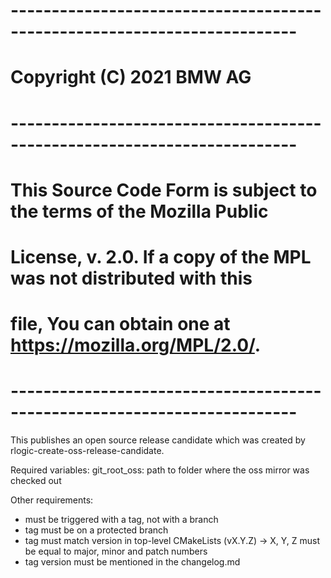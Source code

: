 #  -------------------------------------------------------------------------
#  Copyright (C) 2021 BMW AG
#  -------------------------------------------------------------------------
#  This Source Code Form is subject to the terms of the Mozilla Public
#  License, v. 2.0. If a copy of the MPL was not distributed with this
#  file, You can obtain one at https://mozilla.org/MPL/2.0/.
#  -------------------------------------------------------------------------

This publishes an open source release candidate which was created by
rlogic-create-oss-release-candidate.

Required variables:
git_root_oss: path to folder where the oss mirror was checked out

Other requirements:
* must be triggered with a tag, not with a branch
* tag must be on a protected branch
* tag must match version in top-level CMakeLists (vX.Y.Z) -> X, Y, Z must be equal to major, minor and patch numbers
* tag version must be mentioned in the changelog.md
